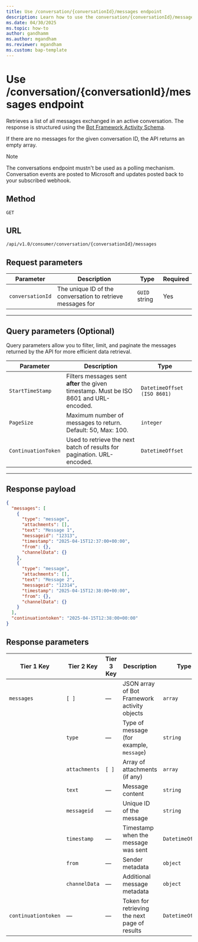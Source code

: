 ```yaml
---
title: Use /conversation/{conversationId}/messages endpoint
description: Learn how to use the conversation/{conversationId}/messages endpoint.
ms.date: 04/30/2025
ms.topic: how-to
author: gandhamm
ms.author: mgandham
ms.reviewer: mgandham
ms.custom: bap-template
---
```


# Use /conversation/{conversationId}/messages endpoint

Retrieves a list of all messages exchanged in an active conversation. The response is structured using the [Bot Framework Activity Schema](/javascript/api/botframework-schema/activity?view=botbuilder-ts-latest).

If there are no messages for the given conversation ID, the API returns an empty array.

> [!NOTE]
> The conversations endpoint mustn't be used as a polling mechanism. Conversation events are posted to Microsoft and updates posted back to your subscribed webhook.

## Method

`GET`

## URL

`/api/v1.0/consumer/conversation/{conversationId}/messages`


## Request parameters

| Parameter        | Description                   | Type     | Required |
|------------------|-------------------------------|----------|----------|
| `conversationId` | The unique ID of the conversation to retrieve messages for | `GUID` string | Yes |

---

## Query parameters (Optional)

 Query parameters allow you to filter, limit, and paginate the messages returned by the API for more efficient data retrieval.

| Parameter           | Description                                                                 | Type                      |
|---------------------|-----------------------------------------------------------------------------|---------------------------|
| `StartTimeStamp`    | Filters messages sent **after** the given timestamp. Must be ISO 8601 and URL-encoded. | `DatetimeOffset (ISO 8601)` |
| `PageSize`          | Maximum number of messages to return. Default: 50, Max: 100.                | `integer`                 |
| `ContinuationToken` | Used to retrieve the next batch of results for pagination. URL-encoded.     | `DatetimeOffset`          |

---

##  Response payload

```json
{
  "messages": [
    {
      "type": "message",
      "attachments": [],
      "text": "Message 1",
      "messageid": "12313",
      "timestamp": "2025-04-15T12:37:00+00:00",
      "from": {},
      "channelData": {}
    },
    {
      "type": "message",
      "attachments": [],
      "text": "Message 2",
      "messageid": "12314",
      "timestamp": "2025-04-15T12:38:00+00:00",
      "from": {},
      "channelData": {}
    }
  ],
  "continuationtoken": "2025-04-15T12:38:00+00:00"
}
```

## Response parameters

| Tier 1 Key          | Tier 2 Key    | Tier 3 Key | Description                                   | Type             |
| ------------------- | ------------- | ---------- | --------------------------------------------- | ---------------- |
| `messages`          | `[ ]`         | —          | JSON array of Bot Framework activity objects  | `array`          |
|                     | `type`        | —          | Type of message (for example, `message`)             | `string`         |
|                     | `attachments` | `[ ]`      | Array of attachments (if any)                 | `array`          |
|                     | `text`        | —          | Message content                               | `string`         |
|                     | `messageid`   | —          | Unique ID of the message                      | `string`         |
|                     | `timestamp`   | —          | Timestamp when the message was sent           | `DatetimeOffset` |
|                     | `from`        | —          | Sender metadata                               | `object`         |
|                     | `channelData` | —          | Additional message metadata                   | `object`         |
| `continuationtoken` | —             | —          | Token for retrieving the next page of results | `DatetimeOffset` |
